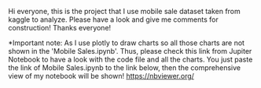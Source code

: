 Hi everyone, this is the project that I use mobile sale dataset taken from kaggle to analyze. Please have a look and give me comments for construction! Thanks everyone!

*Important note: As I use plotly to draw charts so all those charts are not shown in the 'Mobile Sales.ipynb'. Thus, please check this link from Jupiter Notebook to have a look with the code file and all the charts. You just paste the link of Mobile Sales.ipynb to the link below, then the comprehensive view of my notebook will be shown!
https://nbviewer.org/ 

